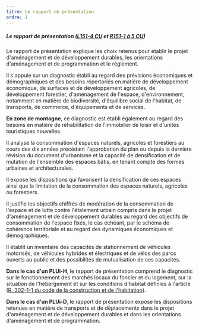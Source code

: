 ```yaml
---
titre: Le rapport de présentation
ordre: 1
---
```


##### Le rapport de présentation ([L151-4 CU](https://www.legifrance.gouv.fr/codes/section_lc/LEGITEXT000006074075/LEGISCTA000031211153/#LEGISCTA000031211918) et [R151-1 à 5 CU](https://www.legifrance.gouv.fr/codes/section_lc/LEGITEXT000006074075/LEGISCTA000031719979/#LEGISCTA000031720659))

Le rapport de présentation explique les choix retenus pour établir le projet d'aménagement et de développement durables, les orientations d'aménagement et de programmation et le règlement.

Il s'appuie sur un diagnostic établi au regard des prévisions économiques et démographiques et des besoins répertoriés en matière de développement économique, de surfaces et de développement agricoles, de développement forestier, d'aménagement de l'espace, d'environnement, notamment en matière de biodiversité, d'équilibre social de l'habitat, de transports, de commerce, d'équipements et de services.

**En zone de montagne**, ce diagnostic est établi également au regard des besoins en matière de réhabilitation de l'immobilier de loisir et d'unités touristiques nouvelles.

Il analyse la consommation d'espaces naturels, agricoles et forestiers au cours des dix années précédant l'approbation du plan ou depuis la dernière révision du document d'urbanisme et la capacité de densification et de mutation de l'ensemble des espaces bâtis, en tenant compte des formes urbaines et architecturales.

Il expose les dispositions qui favorisent la densification de ces espaces ainsi que la limitation de la consommation des espaces naturels, agricoles ou forestiers.

Il justifie les objectifs chiffrés de modération de la consommation de l'espace et de lutte contre l'étalement urbain compris dans le projet d'aménagement et de développement durables au regard des objectifs de consommation de l'espace fixés, le cas échéant, par le schéma de cohérence territoriale et au regard des dynamiques économiques et démographiques.

Il établit un inventaire des capacités de stationnement de véhicules motorisés, de véhicules
hybrides et électriques et de vélos des parcs ouverts au public et des possibilités de mutualisation de ces capacités.

**Dans le cas d'un PLUi-H**, le rapport de présentation comprend le diagnostic sur le fonctionnement des marchés locaux du foncier et du logement, sur la situation de l'hébergement et sur les conditions d'habitat définies à l'article ([R. 302-1-1 du code de la construction et de l'habitation](https://www.legifrance.gouv.fr/codes/article_lc/LEGIARTI000036662013)).

**Dans le cas d'un PLUi-D**,  le rapport de présentation expose les dispositions retenues en matière de transports et de déplacements dans le projet d'aménagement et de développement durables et dans les orientations d'aménagement et de programmation.

